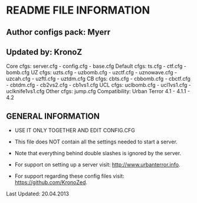 README FILE INFORMATION
========================

Author configs pack: Myerr
--------------------------
Updated by: KronoZ
--------------------------

Core cfgs: server.cfg - config.cfg - base.cfg
Default cfgs: ts.cfg - ctf.cfg - bomb.cfg
UZ cfgs: uzts.cfg - uzbomb.cfg - uzctf.cfg - uznowave.cfg - uzcah.cfg - uzftl.cfg - uztdm.cfg
CB cfgs: cbts.cfg - cbbomb.cfg - cbctf.cfg - cbtdm.cfg - cb2vs2.cfg - cb1vs1.cfg
UCL cfgs: uclbomb.cfg - ucl1vs1.cfg - uclknife1vs1.cfg
Other cfgs: jump.cfg
Compatibility: Urban Terror 4.1 - 4.1.1 - 4.2

GENERAL INFORMATION
-------------------

* USE IT ONLY TOGETHER AND EDIT CONFIG.CFG

* This file does NOT contain all the settings needed to start a server.

* Note that everything behind double slashes is ignored by the server.

* For support on setting up a server visit: http://www.urbanterror.info.

* For support regarding these config files visit: https://github.com/KronoZed.

Last Updated: 20.04.2013
